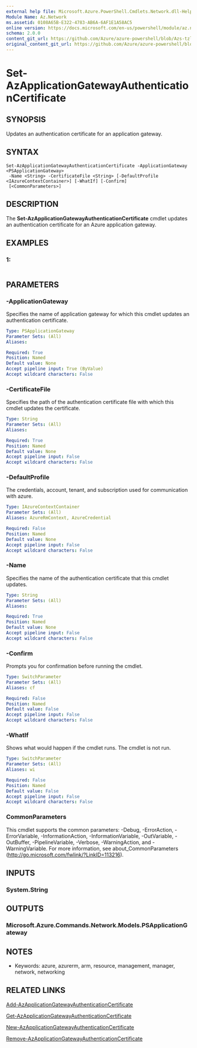 ```yaml
---
external help file: Microsoft.Azure.PowerShell.Cmdlets.Network.dll-Help.xml
Module Name: Az.Network
ms.assetid: 0108A65B-E322-4783-AB6A-6AF1E1A58AC5
online version: https://docs.microsoft.com/en-us/powershell/module/az.network/set-azapplicationgatewayauthenticationcertificate
schema: 2.0.0
content_git_url: https://github.com/Azure/azure-powershell/blob/Azs-tzl/src/Network/Network/help/Set-AzApplicationGatewayAuthenticationCertificate.md
original_content_git_url: https://github.com/Azure/azure-powershell/blob/Azs-tzl/src/Network/Network/help/Set-AzApplicationGatewayAuthenticationCertificate.md
---
```


# Set-AzApplicationGatewayAuthenticationCertificate

## SYNOPSIS
Updates an authentication certificate for an application gateway.

## SYNTAX

```
Set-AzApplicationGatewayAuthenticationCertificate -ApplicationGateway <PSApplicationGateway>
 -Name <String> -CertificateFile <String> [-DefaultProfile <IAzureContextContainer>] [-WhatIf] [-Confirm]
 [<CommonParameters>]
```

## DESCRIPTION
The **Set-AzApplicationGatewayAuthenticationCertificate** cmdlet updates an authentication certificate for an Azure application gateway.

## EXAMPLES

### 1:
```

```

## PARAMETERS

### -ApplicationGateway
Specifies the name of application gateway for which this cmdlet updates an authentication certificate.

```yaml
Type: PSApplicationGateway
Parameter Sets: (All)
Aliases: 

Required: True
Position: Named
Default value: None
Accept pipeline input: True (ByValue)
Accept wildcard characters: False
```

### -CertificateFile
Specifies the path of the authentication certificate file with which this cmdlet updates the certificate.

```yaml
Type: String
Parameter Sets: (All)
Aliases: 

Required: True
Position: Named
Default value: None
Accept pipeline input: False
Accept wildcard characters: False
```

### -DefaultProfile
The credentials, account, tenant, and subscription used for communication with azure.

```yaml
Type: IAzureContextContainer
Parameter Sets: (All)
Aliases: AzureRmContext, AzureCredential

Required: False
Position: Named
Default value: None
Accept pipeline input: False
Accept wildcard characters: False
```

### -Name
Specifies the name of the authentication certificate that this cmdlet updates.

```yaml
Type: String
Parameter Sets: (All)
Aliases: 

Required: True
Position: Named
Default value: None
Accept pipeline input: False
Accept wildcard characters: False
```

### -Confirm
Prompts you for confirmation before running the cmdlet.

```yaml
Type: SwitchParameter
Parameter Sets: (All)
Aliases: cf

Required: False
Position: Named
Default value: False
Accept pipeline input: False
Accept wildcard characters: False
```

### -WhatIf
Shows what would happen if the cmdlet runs.
The cmdlet is not run.

```yaml
Type: SwitchParameter
Parameter Sets: (All)
Aliases: wi

Required: False
Position: Named
Default value: False
Accept pipeline input: False
Accept wildcard characters: False
```

### CommonParameters
This cmdlet supports the common parameters: -Debug, -ErrorAction, -ErrorVariable, -InformationAction, -InformationVariable, -OutVariable, -OutBuffer, -PipelineVariable, -Verbose, -WarningAction, and -WarningVariable. For more information, see about_CommonParameters (http://go.microsoft.com/fwlink/?LinkID=113216).

## INPUTS

### System.String

## OUTPUTS

### Microsoft.Azure.Commands.Network.Models.PSApplicationGateway

## NOTES
* Keywords: azure, azurerm, arm, resource, management, manager, network, networking

## RELATED LINKS

[Add-AzApplicationGatewayAuthenticationCertificate](./Add-AzApplicationGatewayAuthenticationCertificate.md)

[Get-AzApplicationGatewayAuthenticationCertificate](./Get-AzApplicationGatewayAuthenticationCertificate.md)

[New-AzApplicationGatewayAuthenticationCertificate](./New-AzApplicationGatewayAuthenticationCertificate.md)

[Remove-AzApplicationGatewayAuthenticationCertificate](./Remove-AzApplicationGatewayAuthenticationCertificate.md)


